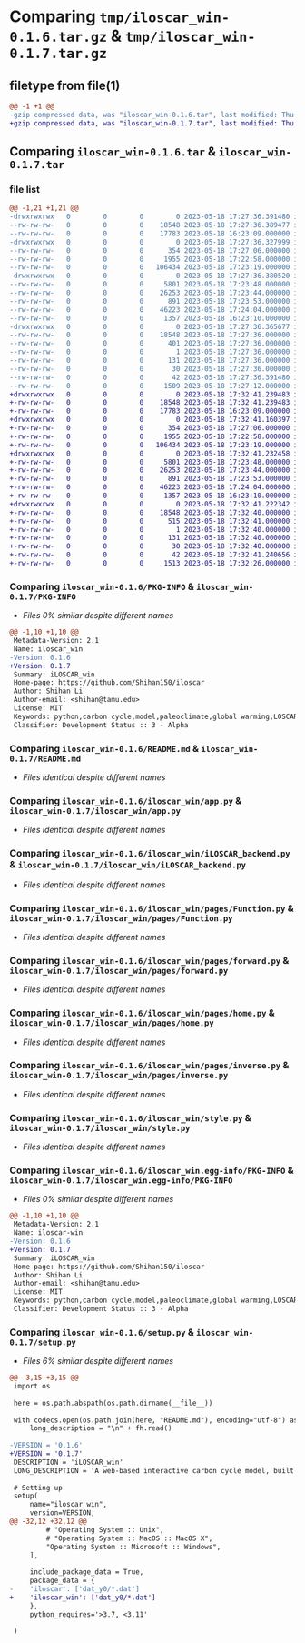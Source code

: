 # Comparing `tmp/iloscar_win-0.1.6.tar.gz` & `tmp/iloscar_win-0.1.7.tar.gz`

## filetype from file(1)

```diff
@@ -1 +1 @@
-gzip compressed data, was "iloscar_win-0.1.6.tar", last modified: Thu May 18 17:27:36 2023, max compression
+gzip compressed data, was "iloscar_win-0.1.7.tar", last modified: Thu May 18 17:32:41 2023, max compression
```

## Comparing `iloscar_win-0.1.6.tar` & `iloscar_win-0.1.7.tar`

### file list

```diff
@@ -1,21 +1,21 @@
-drwxrwxrwx   0        0        0        0 2023-05-18 17:27:36.391480 iloscar_win-0.1.6/
--rw-rw-rw-   0        0        0    18548 2023-05-18 17:27:36.389477 iloscar_win-0.1.6/PKG-INFO
--rw-rw-rw-   0        0        0    17783 2023-05-18 16:23:09.000000 iloscar_win-0.1.6/README.md
-drwxrwxrwx   0        0        0        0 2023-05-18 17:27:36.327999 iloscar_win-0.1.6/iloscar_win/
--rw-rw-rw-   0        0        0      354 2023-05-18 17:27:06.000000 iloscar_win-0.1.6/iloscar_win/__init__.py
--rw-rw-rw-   0        0        0     1955 2023-05-18 17:22:58.000000 iloscar_win-0.1.6/iloscar_win/app.py
--rw-rw-rw-   0        0        0   106434 2023-05-18 17:23:19.000000 iloscar_win-0.1.6/iloscar_win/iLOSCAR_backend.py
-drwxrwxrwx   0        0        0        0 2023-05-18 17:27:36.380520 iloscar_win-0.1.6/iloscar_win/pages/
--rw-rw-rw-   0        0        0     5801 2023-05-18 17:23:48.000000 iloscar_win-0.1.6/iloscar_win/pages/Function.py
--rw-rw-rw-   0        0        0    26253 2023-05-18 17:23:44.000000 iloscar_win-0.1.6/iloscar_win/pages/forward.py
--rw-rw-rw-   0        0        0      891 2023-05-18 17:23:53.000000 iloscar_win-0.1.6/iloscar_win/pages/home.py
--rw-rw-rw-   0        0        0    46223 2023-05-18 17:24:04.000000 iloscar_win-0.1.6/iloscar_win/pages/inverse.py
--rw-rw-rw-   0        0        0     1357 2023-05-18 16:23:10.000000 iloscar_win-0.1.6/iloscar_win/style.py
-drwxrwxrwx   0        0        0        0 2023-05-18 17:27:36.365677 iloscar_win-0.1.6/iloscar_win.egg-info/
--rw-rw-rw-   0        0        0    18548 2023-05-18 17:27:36.000000 iloscar_win-0.1.6/iloscar_win.egg-info/PKG-INFO
--rw-rw-rw-   0        0        0      401 2023-05-18 17:27:36.000000 iloscar_win-0.1.6/iloscar_win.egg-info/SOURCES.txt
--rw-rw-rw-   0        0        0        1 2023-05-18 17:27:36.000000 iloscar_win-0.1.6/iloscar_win.egg-info/dependency_links.txt
--rw-rw-rw-   0        0        0      131 2023-05-18 17:27:36.000000 iloscar_win-0.1.6/iloscar_win.egg-info/requires.txt
--rw-rw-rw-   0        0        0       30 2023-05-18 17:27:36.000000 iloscar_win-0.1.6/iloscar_win.egg-info/top_level.txt
--rw-rw-rw-   0        0        0       42 2023-05-18 17:27:36.391480 iloscar_win-0.1.6/setup.cfg
--rw-rw-rw-   0        0        0     1509 2023-05-18 17:27:12.000000 iloscar_win-0.1.6/setup.py
+drwxrwxrwx   0        0        0        0 2023-05-18 17:32:41.239483 iloscar_win-0.1.7/
+-rw-rw-rw-   0        0        0    18548 2023-05-18 17:32:41.239483 iloscar_win-0.1.7/PKG-INFO
+-rw-rw-rw-   0        0        0    17783 2023-05-18 16:23:09.000000 iloscar_win-0.1.7/README.md
+drwxrwxrwx   0        0        0        0 2023-05-18 17:32:41.160397 iloscar_win-0.1.7/iloscar_win/
+-rw-rw-rw-   0        0        0      354 2023-05-18 17:27:06.000000 iloscar_win-0.1.7/iloscar_win/__init__.py
+-rw-rw-rw-   0        0        0     1955 2023-05-18 17:22:58.000000 iloscar_win-0.1.7/iloscar_win/app.py
+-rw-rw-rw-   0        0        0   106434 2023-05-18 17:23:19.000000 iloscar_win-0.1.7/iloscar_win/iLOSCAR_backend.py
+drwxrwxrwx   0        0        0        0 2023-05-18 17:32:41.232458 iloscar_win-0.1.7/iloscar_win/pages/
+-rw-rw-rw-   0        0        0     5801 2023-05-18 17:23:48.000000 iloscar_win-0.1.7/iloscar_win/pages/Function.py
+-rw-rw-rw-   0        0        0    26253 2023-05-18 17:23:44.000000 iloscar_win-0.1.7/iloscar_win/pages/forward.py
+-rw-rw-rw-   0        0        0      891 2023-05-18 17:23:53.000000 iloscar_win-0.1.7/iloscar_win/pages/home.py
+-rw-rw-rw-   0        0        0    46223 2023-05-18 17:24:04.000000 iloscar_win-0.1.7/iloscar_win/pages/inverse.py
+-rw-rw-rw-   0        0        0     1357 2023-05-18 16:23:10.000000 iloscar_win-0.1.7/iloscar_win/style.py
+drwxrwxrwx   0        0        0        0 2023-05-18 17:32:41.222342 iloscar_win-0.1.7/iloscar_win.egg-info/
+-rw-rw-rw-   0        0        0    18548 2023-05-18 17:32:40.000000 iloscar_win-0.1.7/iloscar_win.egg-info/PKG-INFO
+-rw-rw-rw-   0        0        0      515 2023-05-18 17:32:41.000000 iloscar_win-0.1.7/iloscar_win.egg-info/SOURCES.txt
+-rw-rw-rw-   0        0        0        1 2023-05-18 17:32:40.000000 iloscar_win-0.1.7/iloscar_win.egg-info/dependency_links.txt
+-rw-rw-rw-   0        0        0      131 2023-05-18 17:32:40.000000 iloscar_win-0.1.7/iloscar_win.egg-info/requires.txt
+-rw-rw-rw-   0        0        0       30 2023-05-18 17:32:40.000000 iloscar_win-0.1.7/iloscar_win.egg-info/top_level.txt
+-rw-rw-rw-   0        0        0       42 2023-05-18 17:32:41.240656 iloscar_win-0.1.7/setup.cfg
+-rw-rw-rw-   0        0        0     1513 2023-05-18 17:32:26.000000 iloscar_win-0.1.7/setup.py
```

### Comparing `iloscar_win-0.1.6/PKG-INFO` & `iloscar_win-0.1.7/PKG-INFO`

 * *Files 0% similar despite different names*

```diff
@@ -1,10 +1,10 @@
 Metadata-Version: 2.1
 Name: iloscar_win
-Version: 0.1.6
+Version: 0.1.7
 Summary: iLOSCAR_win
 Home-page: https://github.com/Shihan150/iloscar
 Author: Shihan Li
 Author-email: <shihan@tamu.edu>
 License: MIT
 Keywords: python,carbon cycle,model,paleoclimate,global warming,LOSCAR
 Classifier: Development Status :: 3 - Alpha
```

### Comparing `iloscar_win-0.1.6/README.md` & `iloscar_win-0.1.7/README.md`

 * *Files identical despite different names*

### Comparing `iloscar_win-0.1.6/iloscar_win/app.py` & `iloscar_win-0.1.7/iloscar_win/app.py`

 * *Files identical despite different names*

### Comparing `iloscar_win-0.1.6/iloscar_win/iLOSCAR_backend.py` & `iloscar_win-0.1.7/iloscar_win/iLOSCAR_backend.py`

 * *Files identical despite different names*

### Comparing `iloscar_win-0.1.6/iloscar_win/pages/Function.py` & `iloscar_win-0.1.7/iloscar_win/pages/Function.py`

 * *Files identical despite different names*

### Comparing `iloscar_win-0.1.6/iloscar_win/pages/forward.py` & `iloscar_win-0.1.7/iloscar_win/pages/forward.py`

 * *Files identical despite different names*

### Comparing `iloscar_win-0.1.6/iloscar_win/pages/home.py` & `iloscar_win-0.1.7/iloscar_win/pages/home.py`

 * *Files identical despite different names*

### Comparing `iloscar_win-0.1.6/iloscar_win/pages/inverse.py` & `iloscar_win-0.1.7/iloscar_win/pages/inverse.py`

 * *Files identical despite different names*

### Comparing `iloscar_win-0.1.6/iloscar_win/style.py` & `iloscar_win-0.1.7/iloscar_win/style.py`

 * *Files identical despite different names*

### Comparing `iloscar_win-0.1.6/iloscar_win.egg-info/PKG-INFO` & `iloscar_win-0.1.7/iloscar_win.egg-info/PKG-INFO`

 * *Files 0% similar despite different names*

```diff
@@ -1,10 +1,10 @@
 Metadata-Version: 2.1
 Name: iloscar-win
-Version: 0.1.6
+Version: 0.1.7
 Summary: iLOSCAR_win
 Home-page: https://github.com/Shihan150/iloscar
 Author: Shihan Li
 Author-email: <shihan@tamu.edu>
 License: MIT
 Keywords: python,carbon cycle,model,paleoclimate,global warming,LOSCAR
 Classifier: Development Status :: 3 - Alpha
```

### Comparing `iloscar_win-0.1.6/setup.py` & `iloscar_win-0.1.7/setup.py`

 * *Files 6% similar despite different names*

```diff
@@ -3,15 +3,15 @@
 import os
 
 here = os.path.abspath(os.path.dirname(__file__))
 
 with codecs.open(os.path.join(here, "README.md"), encoding="utf-8") as fh:
     long_description = "\n" + fh.read()
 
-VERSION = '0.1.6'
+VERSION = '0.1.7'
 DESCRIPTION = 'iLOSCAR_win'
 LONG_DESCRIPTION = 'A web-based interactive carbon cycle model, built upon the classic LOSCAR model.'
 
 # Setting up
 setup(
     name="iloscar_win",
     version=VERSION,
@@ -32,12 +32,12 @@
         # "Operating System :: Unix",
         # "Operating System :: MacOS :: MacOS X",
         "Operating System :: Microsoft :: Windows",
     ],
 
     include_package_data = True,
     package_data = {
-    'iloscar': ['dat_y0/*.dat']
+    'iloscar_win': ['dat_y0/*.dat']
     },
     python_requires='>3.7, <3.11'
 
 )
```

